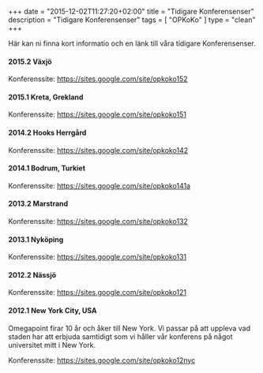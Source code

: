 +++
date        = "2015-12-02T11:27:20+02:00"
title       = "Tidigare Konferensenser"
description = "Tidigare Konferensenser"
tags        = [ "OPKoKo" ]
type        = "clean"
+++

Här kan ni finna kort informatio och en länk till våra tidigare Konferensenser.

#### 2015.2 Växjö

Konferenssite: https://sites.google.com/site/opkoko152

#### 2015.1 Kreta, Grekland

Konferenssite: https://sites.google.com/site/opkoko151

#### 2014.2 Hooks Herrgård

Konferenssite: https://sites.google.com/site/opkoko142

#### 2014.1 Bodrum, Turkiet

Konferenssite: https://sites.google.com/site/opkoko141a

#### 2013.2 Marstrand

Konferenssite: https://sites.google.com/site/opkoko132

#### 2013.1 Nyköping

Konferenssite: https://sites.google.com/site/opkoko131

#### 2012.2 Nässjö

Konferenssite: https://sites.google.com/site/opkoko121

#### 2012.1 New York City, USA

Omegapoint firar 10 år och åker till New York. Vi passar på att uppleva vad staden har att erbjuda samtidigt som vi håller vår konferens på något universitet mitt i New York.

Konferenssite: https://sites.google.com/site/opkoko12nyc

